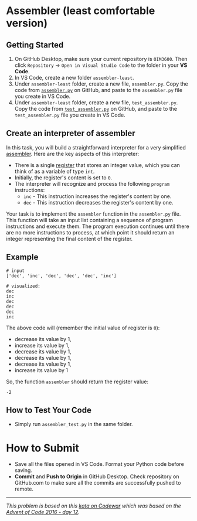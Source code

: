 # Assembler (least comfortable version)

## Getting Started

1. On GitHub Desktop, make sure your current repository is `OIM3600`. Then click `Repository` -> `Open in Visual Studio Code` to  the folder in your **VS Code**.
2. In VS Code, create a new folder `assembler-least`. 
3. Under `assembler-least` folder, create a new file, `assembler.py`. Copy the code from [`assembler.py`](./assembler/assembler-least/assembler.py) on GitHub, and paste to the `assembler.py` file you create in VS Code.
3. Under `assembler-least` folder, create a new file, `test_assembler.py`. Copy the code from [`test_assembler.py`](./assembler/assembler-least/test_assembler.py) on GitHub, and paste to the `test_assembler.py` file you create in VS Code.

## Create an interpreter of assembler

In this task, you will build a straightforward interpreter for a very simplified [assembler](https://en.wikipedia.org/wiki/Assembly_language). Here are the key aspects of this interpreter:

- There is a single [register](https://en.wikipedia.org/wiki/Processor_register) that stores an integer value, which you can think of as a variable of type `int`.
- Initially, the register's content is set to `0`.
- The interpreter will recognize and process the following `program` instructions:
  - `inc` - This instruction increases the register's content by one.
  - `dec` - This instruction decreases the register's content by one.

Your task is to implement the `assembler` function in the `assembler.py` file. This function will take an input list containing a sequence of program instructions and execute them. The program execution continues until there are no more instructions to process, at which point it should return an integer representing the final content of the register.


## Example

```
# input
['dec', 'inc', 'dec', 'dec', 'dec', 'inc']

# visualized:
dec
inc
dec
dec
dec
inc
```
The above code will (remember the initial value of register is `0`):
- decrease its value by 1,
- increase its value by 1,
- decrease its value by 1,
- decrease its value by 1,
- decrease its value by 1,
- increase its value by 1
  
So, the function `assembler` should return the register value:
```
-2
```

## How to Test Your Code

- Simply run `assembler_test.py` in the same folder.

# How to Submit

- Save all the files opened in VS Code. Format your Python code before saving.
- **Commit** and **Push to Origin** in GitHub Desktop. Check repository on GitHub.com to make sure all the commits are successfully pushed to remote.

---
_This problem is based on this [kata on Codewar](https://www.codewars.com/kata/58e24788e24ddee28e000053) which was based on the [Advent of Code 2016 - day 12](https://adventofcode.com/2016/day/12)._